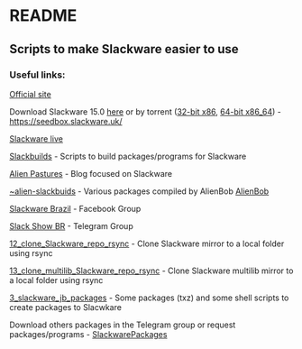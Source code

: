 # README

## Scripts to make Slackware easier to use

### Useful links:

[Official site](http://www.slackware.com/)

Download Slackware 15.0 [here](http://www.slackware.com/getslack/) or by torrent
([32-bit x86](https://seedbox.slackware.uk/torrents/slackware64-15.0-install-dvd.torrent),
[64-bit x86_64](https://seedbox.slackware.uk/torrents/slackware64-15.0-install-dvd.torrent)) - https://seedbox.slackware.uk/

[Slackware live](https://download.liveslak.org/)

[Slackbuilds](https://slackbuilds.org/) - Scripts to build packages/programs for Slackware

[Alien Pastures](https://alien.slackbook.org/blog/) - Blog focused on Slackware

[~alien-slackbuids](http://www.slackware.com/~alien/slackbuilds/) - Various packages compiled by AlienBob [AlienBob](http://www.slackware.com/~alien/)

[Slackware Brazil](https://www.facebook.com/groups/slackwarebr/) - Facebook Group

[Slack Show BR](https://telegram.me/slackshowbr) - Telegram Group

[12_clone_Slackware_repo_rsync](https://github.com/ryuuzaki42/12_clone_Slackware_repo_rsync) - Clone Slackware mirror to a local folder using rsync

[13_clone_multilib_Slackware_repo_rsync](https://github.com/ryuuzaki42/13_clone_multilib_Slackware_repo_rsync) - Clone Slackware multilib mirror to a local folder using rsync

[3_slackware_jb_packages](https://github.com/ryuuzaki42/3_slackware_jb_packages) - Some packages (txz) and some shell scripts to create packages to Slacwkare

Download others packages in the Telegram group or request packages/programs - [SlackwarePackages](https://t.me/SlackwarePackages)
